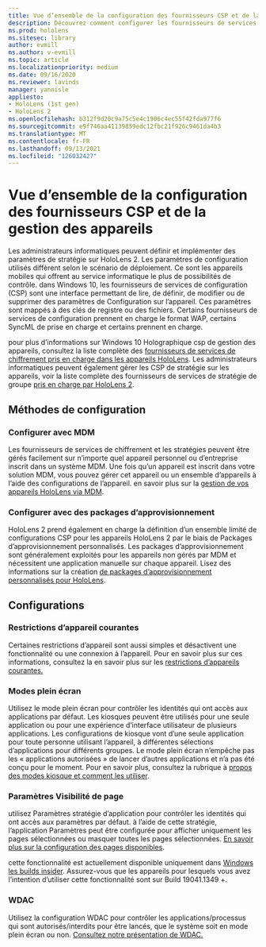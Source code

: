 ```yaml
---
title: Vue d’ensemble de la configuration des fournisseurs CSP et de la gestion des appareils
description: Découvrez comment configurer les fournisseurs de services de chiffrement, de stratégie et de gestion des appareils à l’aide de packages de configuration et de gestion des appareils mobiles.
ms.prod: hololens
ms.sitesec: library
author: evmill
ms.author: v-evmill
ms.topic: article
ms.localizationpriority: medium
ms.date: 09/16/2020
ms.reviewer: lavinds
manager: yannisle
appliesto:
- HoloLens (1st gen)
- HoloLens 2
ms.openlocfilehash: b312f9d20c9a75c5e4c1906c4ec55f42fda977f6
ms.sourcegitcommit: e9f746aa41139859edc12fbc21f926c9461da4b3
ms.translationtype: MT
ms.contentlocale: fr-FR
ms.lasthandoff: 09/13/2021
ms.locfileid: "126032427"
---
```

# <a name="configure-csps-and-device-management-overview"></a>Vue d’ensemble de la configuration des fournisseurs CSP et de la gestion des appareils

Les administrateurs informatiques peuvent définir et implémenter des paramètres de stratégie sur HoloLens 2. Les paramètres de configuration utilisés diffèrent selon le scénario de déploiement. Ce sont les appareils mobiles qui offrent au service informatique le plus de possibilités de contrôle. dans Windows 10, les fournisseurs de services de configuration (CSP) sont une interface permettant de lire, de définir, de modifier ou de supprimer des paramètres de Configuration sur l’appareil. Ces paramètres sont mappés à des clés de registre ou des fichiers. Certains fournisseurs de services de configuration prennent en charge le format WAP, certains SyncML de prise en charge et certains prennent en charge.

pour plus d’informations sur Windows 10 Holographique csp de gestion des appareils, consultez la liste complète des [fournisseurs de services de chiffrement pris en charge dans les appareils HoloLens](/windows/client-management/mdm/configuration-service-provider-reference#hololens).
Les administrateurs informatiques peuvent également gérer les CSP de stratégie sur les appareils, voir la liste complète des fournisseurs de services de stratégie de groupe [pris en charge par HoloLens 2](/windows/client-management/mdm/policy-csps-supported-by-hololens2).

## <a name="configuration-methods"></a>Méthodes de configuration

### <a name="configure-with-mdm"></a>Configurer avec MDM

Les fournisseurs de services de chiffrement et les stratégies peuvent être gérés facilement sur n’importe quel appareil personnel ou d’entreprise inscrit dans un système MDM. Une fois qu’un appareil est inscrit dans votre solution MDM, vous pouvez gérer cet appareil ou un ensemble d’appareils à l’aide des configurations de l’appareil. en savoir plus sur la [gestion de vos appareils HoloLens via MDM](hololens-mdm-configure.md).

### <a name="configure-with-provisioning-packages"></a>Configurer avec des packages d’approvisionnement

HoloLens 2 prend également en charge la définition d’un ensemble limité de configurations CSP pour les appareils HoloLens 2 par le biais de Packages d’approvisionnement personnalisés. Les packages d’approvisionnement sont généralement exploités pour les appareils non gérés par MDM et nécessitent une application manuelle sur chaque appareil. Lisez des informations sur la création [de packages d’approvisionnement personnalisés pour HoloLens](hololens-provisioning.md).

## <a name="configurations"></a>Configurations

### <a name="common-device-restrictions"></a>Restrictions d’appareil courantes

Certaines restrictions d’appareil sont aussi simples et désactivent une fonctionnalité ou une connexion à l’appareil. Pour en savoir plus sur ces informations, consultez la en savoir plus sur les [restrictions d’appareils courantes.](hololens-common-device-restrictions.md)

### <a name="kiosk-modes"></a>Modes plein écran

Utilisez le mode plein écran pour contrôler les identités qui ont accès aux applications par défaut. Les kiosques peuvent être utilisés pour une seule application ou pour une expérience d’interface utilisateur de plusieurs applications. Les configurations de kiosque vont d’une seule application pour toute personne utilisant l’appareil, à différentes sélections d’applications pour différents groupes. Le mode plein écran n’empêche pas les « applications autorisées » de lancer d’autres applications et n’a pas été conçu pour le moment. Pour en savoir plus, consultez la rubrique à [propos des modes kiosque et comment les utiliser](hololens-kiosk.md).

### <a name="settings-page-visibility"></a>Paramètres Visibilité de page

utilisez Paramètres stratégie d’application pour contrôler les identités qui ont accès aux paramètres par défaut. à l’aide de cette stratégie, l’application Paramètres peut être configurée pour afficher uniquement les pages sélectionnées ou masquer toutes les pages sélectionnées. [En savoir plus sur la configuration des pages disponibles](settings-uri-list.md).

cette fonctionnalité est actuellement disponible uniquement dans [Windows les builds insider](hololens-insider.md). Assurez-vous que les appareils pour lesquels vous avez l’intention d’utiliser cette fonctionnalité sont sur Build 19041.1349 +.

### <a name="wdac"></a>WDAC

Utilisez la configuration WDAC pour contrôler les applications/processus qui sont autorisés/interdits pour être lancés, que le système soit en mode plein écran ou non.
[Consultez notre présentation de WDAC.](windows-defender-application-control-wdac.md)
